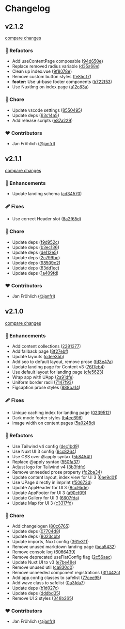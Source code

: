 # Changelog


## v2.1.2

[compare changes](https://github.com/happydesigns/siegel-steinmetz.de/compare/v2.1.1...v2.1.2)

### 💅 Refactors

- Add useContentPage composable ([94d650e](https://github.com/happydesigns/siegel-steinmetz.de/commit/94d650e))
- Replace removed radius variable ([d35a68e](https://github.com/happydesigns/siegel-steinmetz.de/commit/d35a68e))
- Clean up index.vue ([9f8078e](https://github.com/happydesigns/siegel-steinmetz.de/commit/9f8078e))
- Remove custom button styles ([fe85cf7](https://github.com/happydesigns/siegel-steinmetz.de/commit/fe85cf7))
- **footer:** Use ui-base footer components ([b722f53](https://github.com/happydesigns/siegel-steinmetz.de/commit/b722f53))
- Use NuxtImg on index page ([a12c83a](https://github.com/happydesigns/siegel-steinmetz.de/commit/a12c83a))

### 🏡 Chore

- Update vscode settings ([8550495](https://github.com/happydesigns/siegel-steinmetz.de/commit/8550495))
- Update deps ([63c14a5](https://github.com/happydesigns/siegel-steinmetz.de/commit/63c14a5))
- Add release scripts ([e87a229](https://github.com/happydesigns/siegel-steinmetz.de/commit/e87a229))

### ❤️ Contributors

- Jan Fröhlich ([@janfrl](https://github.com/janfrl))

## v2.1.1

[compare changes](https://github.com/happydesigns/siegel-steinmetz.de/compare/v2.1.0...v2.1.1)

### 🚀 Enhancements

- Update landing schema ([ad34570](https://github.com/happydesigns/siegel-steinmetz.de/commit/ad34570))

### 🩹 Fixes

- Use correct Header slot ([8a2f65d](https://github.com/happydesigns/siegel-steinmetz.de/commit/8a2f65d))

### 🏡 Chore

- Update deps ([f9d952c](https://github.com/happydesigns/siegel-steinmetz.de/commit/f9d952c))
- Update deps ([b3ec136](https://github.com/happydesigns/siegel-steinmetz.de/commit/b3ec136))
- Update deps ([de112e5](https://github.com/happydesigns/siegel-steinmetz.de/commit/de112e5))
- Update deps ([2c799bc](https://github.com/happydesigns/siegel-steinmetz.de/commit/2c799bc))
- Update deps ([98509c2](https://github.com/happydesigns/siegel-steinmetz.de/commit/98509c2))
- Update deps ([83dd1ec](https://github.com/happydesigns/siegel-steinmetz.de/commit/83dd1ec))
- Update deps ([1a409fd](https://github.com/happydesigns/siegel-steinmetz.de/commit/1a409fd))

### ❤️ Contributors

- Jan Fröhlich ([@janfrl](https://github.com/janfrl))

## v2.1.0

[compare changes](https://github.com/happydesigns/siegel-steinmetz.de/compare/v2.0.0...v2.1.0)

### 🚀 Enhancements

- Add content collections ([2281377](https://github.com/happydesigns/siegel-steinmetz.de/commit/2281377))
- Add fallback page ([8f27ebf](https://github.com/happydesigns/siegel-steinmetz.de/commit/8f27ebf))
- Update layouts ([cdee35b](https://github.com/happydesigns/siegel-steinmetz.de/commit/cdee35b))
- Add seo to default layout, remove prose ([fd3e47a](https://github.com/happydesigns/siegel-steinmetz.de/commit/fd3e47a))
- Update landing page for Content v3 ([76f7eb4](https://github.com/happydesigns/siegel-steinmetz.de/commit/76f7eb4))
- Use default layout for landing page ([cfe5623](https://github.com/happydesigns/siegel-steinmetz.de/commit/cfe5623))
- Wrap app with UApp ([2a91dfe](https://github.com/happydesigns/siegel-steinmetz.de/commit/2a91dfe))
- Uniform border radii ([7147f93](https://github.com/happydesigns/siegel-steinmetz.de/commit/7147f93))
- Figcaption prose styles ([888ba14](https://github.com/happydesigns/siegel-steinmetz.de/commit/888ba14))

### 🩹 Fixes

- Unique caching index for landing page ([0239512](https://github.com/happydesigns/siegel-steinmetz.de/commit/0239512))
- Dark mode footer styles ([b4ec696](https://github.com/happydesigns/siegel-steinmetz.de/commit/b4ec696))
- Image width on content pages ([5a0248d](https://github.com/happydesigns/siegel-steinmetz.de/commit/5a0248d))

### 💅 Refactors

- Use Tailwind v4 config ([dec1bd9](https://github.com/happydesigns/siegel-steinmetz.de/commit/dec1bd9))
- Use Nuxt UI 3 config ([9cc8264](https://github.com/happydesigns/siegel-steinmetz.de/commit/9cc8264))
- Use CSS over @apply syntax ([5b8454f](https://github.com/happydesigns/siegel-steinmetz.de/commit/5b8454f))
- Replace @apply syntax ([550fa37](https://github.com/happydesigns/siegel-steinmetz.de/commit/550fa37))
- Adjust logo for Tailwind v4 ([3b3fdfe](https://github.com/happydesigns/siegel-steinmetz.de/commit/3b3fdfe))
- Remove unneeded prose property ([fd2ba34](https://github.com/happydesigns/siegel-steinmetz.de/commit/fd2ba34))
- Update content layout, index view for UI 3 ([6ae9d01](https://github.com/happydesigns/siegel-steinmetz.de/commit/6ae9d01))
- Use UPage directly in imprint ([f50673d](https://github.com/happydesigns/siegel-steinmetz.de/commit/f50673d))
- Update AppHeader for UI 3 ([8cc95de](https://github.com/happydesigns/siegel-steinmetz.de/commit/8cc95de))
- Update AppFooter for UI 3 ([a90cf09](https://github.com/happydesigns/siegel-steinmetz.de/commit/a90cf09))
- Update Gallery for UI 3 ([6607fda](https://github.com/happydesigns/siegel-steinmetz.de/commit/6607fda))
- Update Map for UI 3 ([c3317fd](https://github.com/happydesigns/siegel-steinmetz.de/commit/c3317fd))

### 🏡 Chore

- Add changelogen ([80c6765](https://github.com/happydesigns/siegel-steinmetz.de/commit/80c6765))
- Update deps ([07704d8](https://github.com/happydesigns/siegel-steinmetz.de/commit/07704d8))
- Update deps ([8023cbb](https://github.com/happydesigns/siegel-steinmetz.de/commit/8023cbb))
- Update imports, Nuxt config ([361e311](https://github.com/happydesigns/siegel-steinmetz.de/commit/361e311))
- Remove unused markdown landing page ([bca5432](https://github.com/happydesigns/siegel-steinmetz.de/commit/bca5432))
- Remove console log ([6066439](https://github.com/happydesigns/siegel-steinmetz.de/commit/6066439))
- Remove deprecated useFlatConfig flag ([2c56aac](https://github.com/happydesigns/siegel-steinmetz.de/commit/2c56aac))
- Update Nuxt UI to v3 ([e7be48e](https://github.com/happydesigns/siegel-steinmetz.de/commit/e7be48e))
- Remove unused util ([ca830d0](https://github.com/happydesigns/siegel-steinmetz.de/commit/ca830d0))
- Remove unneeded component registrations ([3f1442c](https://github.com/happydesigns/siegel-steinmetz.de/commit/3f1442c))
- Add app.config classes to safelist ([77cee95](https://github.com/happydesigns/siegel-steinmetz.de/commit/77cee95))
- Add wave class to safelist ([0a3fda7](https://github.com/happydesigns/siegel-steinmetz.de/commit/0a3fda7))
- Update deps ([b1d027c](https://github.com/happydesigns/siegel-steinmetz.de/commit/b1d027c))
- Update deps ([dddbd35](https://github.com/happydesigns/siegel-steinmetz.de/commit/dddbd35))
- Remove UI 2 styles ([348b265](https://github.com/happydesigns/siegel-steinmetz.de/commit/348b265))

### ❤️ Contributors

- Jan Fröhlich ([@janfrl](http://github.com/janfrl))

